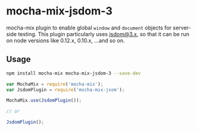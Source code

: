 # mocha-mix-jsdom-3

mocha-mix plugin to enable global `window` and `document` objects for server-side testing.
This plugin particularly uses jsdom@3.x, so that it can be run on node versions like
0.12.x, 0.10.x, ...and so on.

## Usage

```bash
npm install mocha-mix mocha-mix-jsdom-3 --save-dev
```

```js
var MochaMix = require('mocha-mix');
var JsdomPlugin = require('mocha-mix-jsom');

MochaMix.use(JsdomPlugin());

// or

JsdomPlugin();
```
